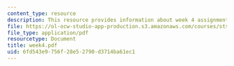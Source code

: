 ```yaml
---
content_type: resource
description: This resource provides information about week 4 assignments.
file: https://ol-ocw-studio-app-production.s3.amazonaws.com/courses/sts-005-disease-and-society-in-america-fall-2005/6fd543e9756f28e52790d3714ba61ec1_week4.pdf
file_type: application/pdf
resourcetype: Document
title: week4.pdf
uid: 6fd543e9-756f-28e5-2790-d3714ba61ec1
---
```

